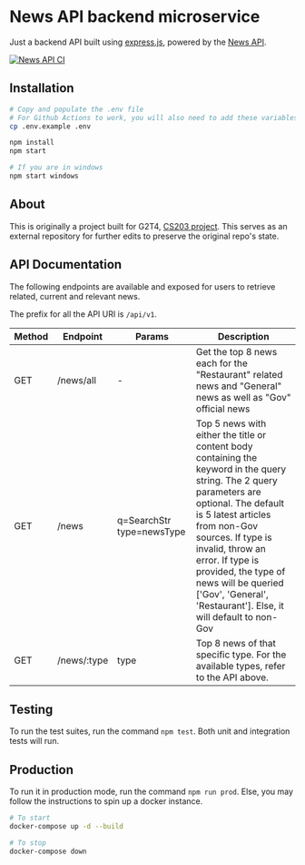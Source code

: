 # News API backend microservice

Just a backend API built using [express.js](https://expressjs.com/), powered by the [News API](https://newsapi.org).

[![News API CI](https://github.com/wonyk/CovidNewsMicroservice/actions/workflows/news_ci.yml/badge.svg)](https://github.com/wonyk/CovidNewsMicroservice/actions/workflows/news_ci.yml)

## Installation

```bash
# Copy and populate the .env file
# For Github Actions to work, you will also need to add these variables into GitHub Secrets
cp .env.example .env

npm install
npm start

# If you are in windows
npm start windows
```

## About

This is originally a project built for G2T4, [CS203 project](https://github.com/xbowery/CS203_Proj). This serves as an external repository for further edits to preserve the original repo's state.

## API Documentation

The following endpoints are available and exposed for users to retrieve related, current and relevant news.

The prefix for all the API URI is `/api/v1`.

| Method | Endpoint    | Params                        | Description                                                                                                                                                                                                                                                                                                                                           |
| ------ | ----------- | ----------------------------- | ----------------------------------------------------------------------------------------------------------------------------------------------------------------------------------------------------------------------------------------------------------------------------------------------------------------------------------------------------- |
| GET    | /news/all   | -                             | Get the top 8 news each for the "Restaurant" related news and "General" news as well as "Gov" official news                                                                                                                                                                                                                                           |
| GET    | /news       | q=SearchStr&#10;type=newsType | Top 5 news with either the title or content body containing the keyword in the query string. The 2 query parameters are optional. The default is 5 latest articles from non-Gov sources. If type is invalid, throw an error. If type is provided, the type of news will be queried ['Gov', 'General', 'Restaurant']. Else, it will default to non-Gov |
| GET    | /news/:type | type                          | Top 8 news of that specific type. For the available types, refer to the API above.                                                                                                                                                                                                                                                                    |

## Testing

To run the test suites, run the command `npm test`. Both unit and integration tests will run.

## Production

To run it in production mode, run the command `npm run prod`. Else, you may follow the instructions to spin up a docker instance.

```bash
# To start
docker-compose up -d --build

# To stop
docker-compose down
```
